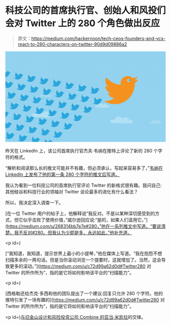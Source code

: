 # 科技公司的首席执行官、创始人和风投们会对 Twitter 上的 280 个角色做出反应

> 原文：<https://medium.com/hackernoon/tech-ceos-founders-and-vcs-react-to-280-characters-on-twitter-90d9d09886a2>

![](img/d7f44fcb85983f02d2a3145a56aac58a.png)

昨天在 LinkedIn 上，该公司首席执行官杰夫·韦纳在推特上评论了新的 280 个字符的格式。

“解析和阅读那么长的推文可能并不有趣，但必须承认，写起来容易多了，”[韦纳在 LinkedIn 上发布了他的第一条 280 个字符的推文后写道。](https://www.linkedin.com/feed/update/urn:li:activity:6336322473872621568)

我认为看到一位科技公司的首席执行官评论 Twitter 的新格式很有趣。我问自己:其他硅谷和科技行业的领袖对 Twitter 谈论最多的进化有什么看法？

所以，我决定深入调查一下。

[在一位 Twitter 用户的帖子上，他解释说“我反对。不是以某种深切感受到的方式，但它似乎击败了使用价值，”威尔逊回应说:“是的，如果人们滥用它。”](https://medium.com/u/268314bb7e7e#280，”他在一系列推文中写道。“要说清楚。我不反对#280。但我认为少即是多，永远如此，”他补充道。</p><p id=)

[“我知道，我知道，提示世界上最小的小提琴，”他在媒体上写道。“我在抱怨不想扫描多余的一两句话。但是当你滚动浏览一个提要时，这就增加了。当然，这会导致更多的滚动。”](https://medium.com/u/c72d99a62d0d#Twitter280 对 Twitter 的所作所为”，指的是它将如何影响该平台的“扫描能力”。</p><p id=)

[西格勒还给杰克·多西和他的团队提出了一个建议:回复只允许 280 个字符。他的推特引发了一场有趣的](https://medium.com/u/c72d99a62d0d#Twitter280 对 Twitter 的所作所为”，指的是它将如何影响该平台的“扫描能力”。</p><p id=)[与旧金山设计和风险投资公司 Combine 的](https://twitter.com/mgsiegler/status/929033268116185088)[亚当·米凯拉](https://medium.com/u/dd5a4070f108?source=post_page-----90d9d09886a2--------------------------------)的交锋。